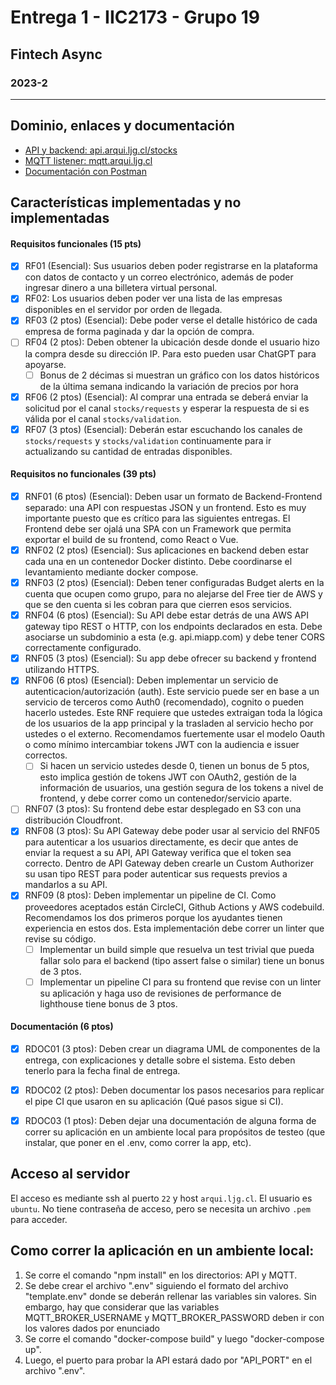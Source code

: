 # Entrega 1 - IIC2173 - Grupo 19
## Fintech Async
### 2023-2

---

## Dominio, enlaces y documentación

- [API y backend: api.arqui.ljg.cl/stocks](https://api.arqui.ljg.cl/stocks)
- [MQTT listener: mqtt.arqui.ljg.cl](https://mqtt.arqui.ljg.cl)
- [Documentación con Postman]()

## Características implementadas y no implementadas

#### Requisitos funcionales (15 pts)
- [X] RF01 (Esencial): 
 Sus usuarios deben poder registrarse en la plataforma con datos de contacto y un correo electrónico, 
 además de poder ingresar dinero a una billetera virtual
personal.
- [X] RF02: 
 Los usuarios deben poder ver una lista de las empresas disponibles en el servidor por orden de llegada.
- [X] RF03 (2 ptos) (Esencial): 
 Debe poder verse el detalle histórico de cada empresa de forma paginada y dar la opción de compra.
- [ ] RF04 (2 ptos): 
 Deben obtener la ubicación desde donde el usuario hizo la compra desde su dirección IP. 
 Para esto pueden usar ChatGPT para apoyarse.
  - [ ] Bonus de 2 décimas si muestran un gráfico con los datos históricos de la última semana indicando la variación 
   de precios por hora
- [X] RF06 (2 ptos) (Esencial): 
 Al comprar una entrada se deberá enviar la solicitud por el canal `stocks/requests` y esperar la respuesta de si 
 es válida por el canal `stocks/validation`.
- [X] RF07 (3 ptos) (Esencial): 
 Deberán estar escuchando los canales de `stocks/requests` y `stocks/validation` continuamente para ir actualizando su
 cantidad de entradas disponibles.

#### Requisitos no funcionales (39 pts)
- [X] RNF01 (6 ptos) (Esencial): 
 Deben usar un formato de Backend-Frontend separado: una API con respuestas JSON y un frontend.
 Esto es muy importante puesto que es crítico para las siguientes entregas. 
 El Frontend debe ser ojalá una SPA con un Framework que permita exportar el build de su frontend, como React o Vue.
- [X] RNF02 (2 ptos) (Esencial): 
 Sus aplicaciones en backend deben estar cada una en un contenedor Docker distinto.
 Debe coordinarse el levantamiento mediante docker compose.
- [X] RNF03 (2 ptos) (Esencial):
 Deben tener configuradas Budget alerts en la cuenta que ocupen como grupo, para no alejarse del Free tier de AWS y que
 se den cuenta si les cobran para que cierren esos servicios.
- [X] RNF04 (6 ptos) (Esencial): 
 Su API debe estar detrás de una AWS API gateway tipo REST o HTTP, con los endpoints declarados en esta.
 Debe asociarse un subdominio a esta (e.g. api.miapp.com) y debe tener CORS correctamente configurado.
- [X] RNF05 (3 ptos) (Esencial): Su app debe ofrecer su backend y frontend utilizando HTTPS.
- [X] RNF06 (6 ptos) (Esencial): 
 Deben implementar un servicio de autenticacion/autorización (auth). 
 Este servicio puede ser en base a un servicio de terceros como Auth0 (recomendado), cognito o pueden hacerlo ustedes. 
 Este RNF requiere que ustedes extraigan toda la lógica de los usuarios de la app principal y la trasladen al servicio
 hecho por ustedes o el externo. Recomendamos fuertemente usar el modelo Oauth o como mínimo intercambiar tokens JWT con
 la audiencia e issuer correctos.
  - [ ] Si hacen un servicio ustedes desde 0, tienen un bonus de 5 ptos, esto implica gestión de tokens JWT con OAuth2,
   gestión de la información de usuarios, una gestión segura de los tokens a nivel de frontend, 
   y debe correr como un contenedor/servicio aparte.
- [ ] RNF07 (3 ptos): 
 Su frontend debe estar desplegado en S3 con una distribución Cloudfront.
- [X] RNF08 (3 ptos): 
 Su API Gateway debe poder usar al servicio del RNF05 para autenticar a los usuarios directamente, 
 es decir que antes de enviar la request a su API, API Gateway verifica que el token sea correcto. 
 Dentro de API Gateway deben crearle un Custom Authorizer su usan tipo REST para poder autenticar sus requests previos a
 mandarlos a su API.
- [X] RNF09 (8 ptos): 
 Deben implementar un pipeline de CI. Como proveedores aceptados están CircleCI, Github Actions y AWS codebuild. 
 Recomendamos los dos primeros porque los ayudantes tienen experiencia en estos dos. Esta implementación debe correr un 
 linter que revise su código.
  - [ ] Implementar un build simple que resuelva un test trivial que pueda fallar solo para el backend 
   (tipo assert false o similar) tiene un bonus de 3 ptos.
  - [ ] Implementar un pipeline CI para su frontend que revise con un linter su aplicación y haga uso de revisiones de
   performance de lighthouse tiene bonus de 3 ptos.

#### Documentación (6 ptos)
- [X] RDOC01 (3 ptos): 
 Deben crear un diagrama UML de componentes de la entrega, con explicaciones y detalle sobre el sistema. Esto deben 
 tenerlo para la fecha final de entrega.
- [X] RDOC02 (2 ptos): 
 Deben documentar los pasos necesarios para replicar el pipe CI que usaron en su aplicación (Qué pasos sigue si CI).
- [X] RDOC03 (1 ptos): 
 Deben dejar una documentación de alguna forma de correr su aplicación en un ambiente local para propósitos de testeo 
 (que instalar, que poner en el .env, como correr la app, etc).


## Acceso al servidor

El acceso es mediante ssh al puerto `22` y host `arqui.ljg.cl`.
El usuario es `ubuntu`.
No tiene contraseña de acceso, pero se necesita un archivo `.pem` para acceder.

## Como correr la aplicación en un ambiente local:

<ol>
  <li>Se corre el comando "npm install" en los directorios: API y MQTT.</li>
  <li>Se debe crear el archivo ".env" siguiendo el formato del archivo "template.env" donde se deberán rellenar las variables sin valores. Sin embargo, hay que considerar que las variables MQTT_BROKER_USERNAME y MQTT_BROKER_PASSWORD deben ir con los valores dados por enunciado</li>
  <li>Se corre el comando "docker-compose build" y luego "docker-compose up".</li>
  <li>Luego, el puerto para probar la API estará dado por "API_PORT" en el archivo ".env".</li>
</ol>
